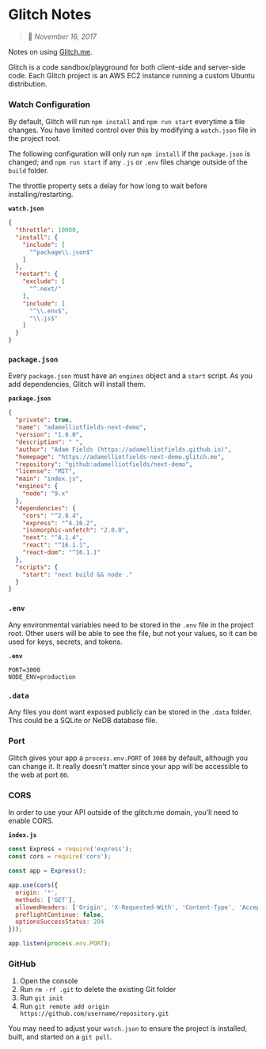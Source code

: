 # Glitch Notes
> :calendar: *November 16, 2017*

Notes on using [Glitch.me](https://glitch.com).

Glitch is a code sandbox/playground for both client-side and server-side code. Each Glitch project
is an AWS EC2 instance running a custom Ubuntu distribution.


### Watch Configuration

By default, Glitch will run `npm install` and `npm run start` everytime a file changes. You have
limited control over this by modifying a `watch.json` file in the project root.

The following configuration will only run `npm install` if the `package.json` is changed; and
`npm run start` if any `.js` or `.env` files change outside of the `build` folder.

The throttle property sets a delay for how long to wait before installing/restarting.

**`watch.json`**

```json
{
  "throttle": 10000,
  "install": {
    "include": [
      "^package\\.json$"
    ]
  },
  "restart": {
    "exclude": [
      "^.next/"
    ],
    "include": [
      "^\\.env$",
      "\\.js$"
    ]
  }
}
```


### `package.json`

Every `package.json` must have an `engines` object and a `start` script. As you add dependencies,
Glitch will install them.

**`package.json`**

```json
{
  "private": true,
  "name": "adamelliotfields-next-demo",
  "version": "1.0.0",
  "description": " ",
  "author": "Adam Fields (https://adamelliotfields.github.io)",
  "homepage": "https://adamelliotfields-next-demo.glitch.me",
  "repository": "github:adamelliotfields/next-demo",
  "license": "MIT",
  "main": "index.js",
  "engines": {
    "node": "9.x"
  },
  "dependencies": {
    "cors": "^2.8.4",
    "express": "^4.16.2",
    "isomorphic-unfetch": "2.0.0",
    "next": "^4.1.4",
    "react": "^16.1.1",
    "react-dom": "^16.1.1"
  },
  "scripts": {
    "start": "next build && node ."
  }
}
```


### `.env`

Any environmental variables need to be stored in the `.env` file in the project root. Other users
will be able to see the file, but not your values, so it can be used for keys, secrets, and tokens.

**`.env`**

```
PORT=3000
NODE_ENV=production
```


### `.data`

Any files you dont want exposed publicly can be stored in the `.data` folder. This could be a
SQLite or NeDB database file.


### Port

Glitch gives your app a `process.env.PORT` of `3000` by default, although you can change it. It
really doesn't matter since your app will be accessible to the web at port `80`.


### CORS

In order to use your API outside of the glitch.me domain, you'll need to enable CORS.

**`index.js`**

```javascript
const Express = require('express');
const cors = require('cors');

const app = Express();

app.use(cors({
  origin: '*',
  methods: ['GET'],
  allowedHeaders: ['Origin', 'X-Requested-With', 'Content-Type', 'Accept'],
  preflightContinue: false,
  optionsSuccessStatus: 204
}));

app.listen(process.env.PORT);
```


### GitHub

1. Open the console
2. Run `rm -rf .git` to delete the existing Git folder
3. Run `git init`
4. Run `git remote add origin https://github.com/username/repository.git`

You may need to adjust your `watch.json` to ensure the project is installed, built, and started on a
`git pull`.
